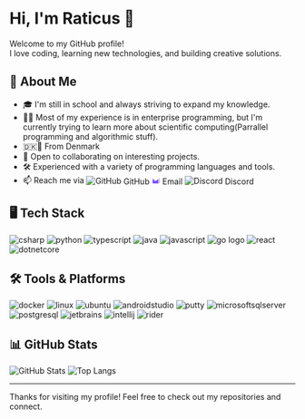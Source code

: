 # Hi, I'm Raticus 👋

Welcome to my GitHub profile!  
I love coding, learning new technologies, and building creative solutions.

## 🚀 About Me
- 🎓 I'm still in school and always striving to expand my knowledge.
- 🧑‍💻 Most of my experience is in enterprise programming, but I'm currently trying to learn more about scientific computing(Parrallel programming and algorithmic stuff).
- 🇩🇰💪 From Denmark 
- 👯 Open to collaborating on interesting projects.
- 🛠️ Experienced with a variety of programming languages and tools.
- 📫 Reach me via
  <a href="https://github.com/NickRaticus" target="_blank" style="display:inline; text-decoration:none;">
    <img src="https://www.iconsdb.com/icons/preview/silver/github-10-xxl.png" width="15" height="15" alt="GitHub" style="vertical-align:middle;"/> <span style="vertical-align:middle; color:inherit;">GitHub</span>
  </a>
  <a href="mailto:nickraticus.github.professed361@passmail.com" target="_blank" style="display:inline; text-decoration:none;">
    <img src="https://raw.githubusercontent.com/NickRaticus/NickRaticus/main/icons8-protonmail-48.svg" width="15" height="15" alt="ProtonMail" style="vertical-align:middle;"/> <span style="vertical-align:middle; color:inherit;">Email</span>
  </a>
  <a href="https://discordapp.com/users/535494839782080558" target="_blank" style="display:inline; text-decoration:none;">
    <img src="https://raw.githubusercontent.com/maurodesouza/profile-readme-generator/master/src/assets/icons/social/discord/default.svg" width="15" height="15" alt="Discord" style="vertical-align:middle;"/> <span style="vertical-align:middle; color:inherit;">Discord</span>
  </a>

## 🖥️ Tech Stack

<p align="left">
  <img src="https://cdn.jsdelivr.net/gh/devicons/devicon/icons/csharp/csharp-original.svg" width="36" height="36" alt="csharp"/>
  <img src="https://cdn.jsdelivr.net/gh/devicons/devicon/icons/python/python-original.svg" width="36" height="36" alt="python"/>
  <img src="https://cdn.jsdelivr.net/gh/devicons/devicon/icons/typescript/typescript-original.svg" width="36" height="36" alt="typescript"/>
  <img src="https://cdn.jsdelivr.net/gh/devicons/devicon/icons/java/java-original.svg" width="36" height="36" alt="java"/>
  <img src="https://cdn.jsdelivr.net/gh/devicons/devicon/icons/javascript/javascript-original.svg" width="36" height="36" alt="javascript"/>
  <img src="https://cdn.simpleicons.org/go/00ADD8" height="36" alt="go logo"  />
  <img src="https://cdn.jsdelivr.net/gh/devicons/devicon/icons/react/react-original.svg" width="36" height="36" alt="react"/>
  <img src="https://cdn.jsdelivr.net/gh/devicons/devicon/icons/dotnetcore/dotnetcore-original.svg" width="36" height="36" alt="dotnetcore"/>
</p>

## 🛠️ Tools & Platforms

<p align="left">
  <img src="https://cdn.jsdelivr.net/gh/devicons/devicon/icons/docker/docker-original.svg" width="36" height="36" alt="docker"/>
  <img src="https://cdn.jsdelivr.net/gh/devicons/devicon/icons/linux/linux-original.svg" width="36" height="36" alt="linux"/>
  <img src="https://cdn.jsdelivr.net/gh/devicons/devicon/icons/ubuntu/ubuntu-plain.svg" width="36" height="36" alt="ubuntu"/>
  <img src="https://cdn.jsdelivr.net/gh/devicons/devicon/icons/androidstudio/androidstudio-original.svg" width="36" height="36" alt="androidstudio"/>
  <img src="https://cdn.jsdelivr.net/gh/devicons/devicon/icons/putty/putty-original.svg" width="36" height="36" alt="putty"/>
  <img src="https://cdn.jsdelivr.net/gh/devicons/devicon/icons/microsoftsqlserver/microsoftsqlserver-plain.svg" width="36" height="36" alt="microsoftsqlserver"/>
  <img src="https://cdn.jsdelivr.net/gh/devicons/devicon/icons/postgresql/postgresql-original.svg" width="36" height="36" alt="postgresql"/>
  <img src="https://cdn.jsdelivr.net/gh/devicons/devicon/icons/jetbrains/jetbrains-original.svg" width="36" height="36" alt="jetbrains"/>
  <img src="https://cdn.jsdelivr.net/gh/devicons/devicon/icons/intellij/intellij-original.svg" width="36" height="36" alt="intellij"/>
  <img src="https://cdn.jsdelivr.net/gh/devicons/devicon/icons/rider/rider-original.svg" width="36" height="36" alt="rider"/>
</p>

## 📊 GitHub Stats

<p align="left">
  <img src="https://github-readme-stats.vercel.app/api?username=NickRaticus&show_icons=true&theme=solarized-dark&card_width=400&show=prs_merged&hide=prs" width="400"
  height="250" alt="GitHub Stats"/>
  <img src="https://github-readme-stats.vercel.app/api/top-langs/?username=NickRaticus&langs_count=8&theme=solarized-dark&layout=compact&card_width=427" width="400"
  height="250" alt="Top Langs"/>
</p>



---
Thanks for visiting my profile! Feel free to check out my repositories and connect.

  


